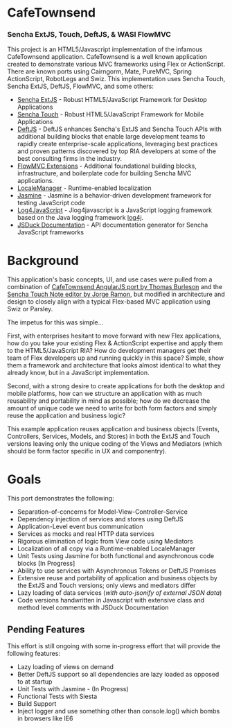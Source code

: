 # CafeTownsend

### Sencha ExtJS, Touch, DeftJS, & WASI FlowMVC

This project is an HTML5/Javascript implementation of the infamous CafeTownsend application.
CafeTownsend is a well known application created to demonstrate various MVC frameworks using Flex or ActionScript.
There are known ports using Cairngorm, Mate, PureMVC, Spring ActionScript, RobotLegs and Swiz.
This implementation uses Sencha Touch, Sencha ExtJS, DeftJS, FlowMVC, and some others:

*  [Sencha ExtJS](http://www.sencha.com/products/extjs) - Robust HTML5/JavaScript Framework for Desktop Applications
*  [Sencha Touch](http://www.sencha.com/products/touch) - Robust HTML5/JavaScript Framework for Mobile Applications
*  [DeftJS](https://github.com/deftjs/) - DeftJS enhances Sencha's ExtJS and Sencha Touch APIs with additional
building blocks that enable large development teams to rapidly create enterprise-scale applications, leveraging best
practices and proven patterns discovered by top RIA developers at some of the best consulting firms in the industry.
*  [FlowMVC Extensions](http://TODO) - Additional foundational building blocks, infrastructure, and boilerplate
code for building Sencha MVC applications.
*  [LocaleManager](https://github.com/psmithiv/nineam-localization-plugin) - Runtime-enabled localization
*  [Jasmine](http://pivotal.github.com/jasmine/) - Jasmine is a behavior-driven development framework for testing
JavaScript code
*  [Log4JavaScript](http://log4javascript.org/) - Jlog4javascript is a JavaScript logging framework based on the Java
logging framework [log4j](http://logging.apache.org/log4j/).
*  [JSDuck Documentation](https://github.com/senchalabs/jsduck) - API documentation generator for Sencha JavaScript
frameworks 

# Background 

This application's basic concepts, UI, and use cases were pulled from a combination of
[CafeTownsend AngularJS port by Thomas Burleson](https://github.com/ThomasBurleson/angularJS-CafeTownsend) 
and the [Sencha Touch Note editor by Jorge Ramon](http://miamicoder.com/2012/how-to-create-a-sencha-touch-2-app-part-5/), 
but modified in architecture and design to closely align with a typical Flex-based MVC application using Swiz or Parsley. 

The impetus for this was simple...

First, with enterprises hesitant to move forward with new Flex applications, 
how do you take your existing Flex & ActionScript expertise and apply them to the HTML5/JavaScript RIA? 
How do development managers get their team of Flex developers up and running quickly in this space? Simple, 
show them a framework and architecture that looks almost identical to what they already know, but in a JavaScript 
implementation.

Second, with a strong desire to create applications for both the desktop and mobile platforms, how can we structure
an application with as much reusability and portability in mind as possible; how do we decrease the amount of unique code
we need to write for both form factors and simply reuse the application and business logic?

This example application reuses application and business objects (Events, Controllers, Services, Models, and Stores) in
both the ExtJS and Touch versions leaving only the unique coding of the Views and Mediators (which should be form factor
specific in UX and componentry).

# Goals

This port demonstrates the following:

*  Separation-of-concerns for Model-View-Controller-Service
*  Dependency injection of services and stores using DeftJS
*  Application-Level event bus communication
*  Services as mocks and real HTTP data services
*  Rigorous elimination of logic from View code using Mediators
*  Localization of all copy via a Runtime-enabled LocaleManager
*  Unit Tests using Jasmine for both functional and asynchronous code blocks [In Progress]
*  Ability to use services with Asynchronous Tokens or DeftJS Promises
*  Extensive reuse and portability of application and business objects by the ExtJS and Touch versions; only views and
mediators differ
*  Lazy loading of data services (*with auto-jsonify of external JSON data*)
*  Code versions handwritten in Javascript with extensive class and method level comments with JSDuck Documentation

## Pending Features

This effort is still ongoing with some in-progress effort that will provide the following features:

*  Lazy loading of views on demand
*  Better DeftJS support so all dependencies are lazy loaded as opposed to at startup
*  Unit Tests with Jasmine - (In Progress)
*  Functional Tests with Siesta
*  Build Support
*  Inject logger and use something other than console.log() which bombs in browsers like IE6
